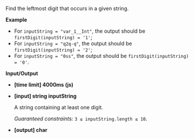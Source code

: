 ﻿Find the leftmost digit that occurs in a given string.

**Example**

*   For `inputString = "var_1__Int"`, the output should be
    `firstDigit(inputString) = '1'`;
*   For `inputString = "q2q-q"`, the output should be
    `firstDigit(inputString) = '2'`;
*   For `inputString = "0ss"`, the output should be
    `firstDigit(inputString) = '0'`.

**Input/Output**

*   **[time limit] 4000ms (js)**

*   **[input] string inputString**

    A string containing at least one digit.

    _Guaranteed constraints:_
    `3 ≤ inputString.length ≤ 10`.

*   **[output] char**